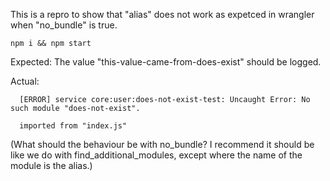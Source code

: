 This is a repro to show that "alias" does not work as expetced in wrangler when "no_bundle" is true.

`npm i && npm start`

Expected: The value "this-value-came-from-does-exist" should be logged.

Actual:

```
  [ERROR] service core:user:does-not-exist-test: Uncaught Error: No such module "does-not-exist".

  imported from "index.js"
```

(What should the behaviour be with no_bundle? I recommend it should be like we do with find_additional_modules, except where the name of the module is the alias.)

